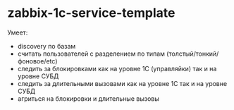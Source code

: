 # zabbix-1c-service-template

Умеет:
- discovery по базам
- считать пользователей с разделением по типам (толстый/тонкий/фоновое/etc)
- следить за блокировками как на уровне 1С (управляйки) так и на уровне СУБД
- следить за длительными вызовами как на уровне 1С так и на уровне СУБД
- агриться на блокировки и длительные вызовы
